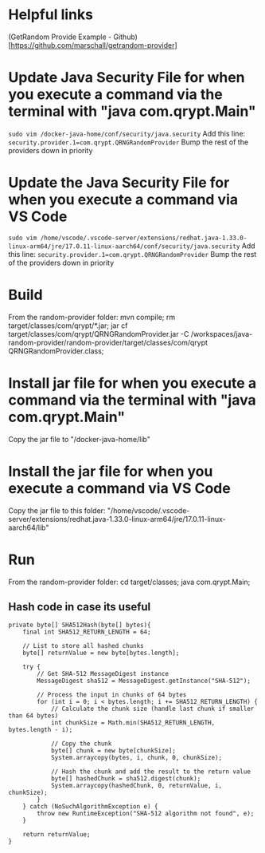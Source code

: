 # Helpful links
(GetRandom Provide Example - Github)[https://github.com/marschall/getrandom-provider]

# Update Java Security File for when you execute a command via the terminal with "java com.qrypt.Main"
`sudo vim /docker-java-home/conf/security/java.security`
Add this line: `security.provider.1=com.qrypt.QRNGRandomProvider`
Bump the rest of the providers down in priority

# Update the Java Security File for when you execute a command via VS Code
`sudo vim /home/vscode/.vscode-server/extensions/redhat.java-1.33.0-linux-arm64/jre/17.0.11-linux-aarch64/conf/security/java.security`
Add this line: `security.provider.1=com.qrypt.QRNGRandomProvider`
Bump the rest of the providers down in priority

# Build
From the random-provider folder:
mvn compile;
rm target/classes/com/qrypt/*.jar;
jar cf target/classes/com/qrypt/QRNGRandomProvider.jar -C /workspaces/java-random-provider/random-provider/target/classes/com/qrypt QRNGRandomProvider.class;

# Install jar file for when you execute a command via the terminal with "java com.qrypt.Main"
Copy the jar file to "/docker-java-home/lib"

# Install the jar file for when you execute a command via VS Code
Copy the jar file to this folder: "/home/vscode/.vscode-server/extensions/redhat.java-1.33.0-linux-arm64/jre/17.0.11-linux-aarch64/lib"



# Run
From the random-provider folder:
cd target/classes;
java com.qrypt.Main;

## Hash code in case its useful
    private byte[] SHA512Hash(byte[] bytes){
        final int SHA512_RETURN_LENGTH = 64;

        // List to store all hashed chunks
        byte[] returnValue = new byte[bytes.length];

        try {
            // Get SHA-512 MessageDigest instance
            MessageDigest sha512 = MessageDigest.getInstance("SHA-512");

            // Process the input in chunks of 64 bytes
            for (int i = 0; i < bytes.length; i += SHA512_RETURN_LENGTH) {
                // Calculate the chunk size (handle last chunk if smaller than 64 bytes)
                int chunkSize = Math.min(SHA512_RETURN_LENGTH, bytes.length - i);
                
                // Copy the chunk
                byte[] chunk = new byte[chunkSize];
                System.arraycopy(bytes, i, chunk, 0, chunkSize);
                
                // Hash the chunk and add the result to the return value
                byte[] hashedChunk = sha512.digest(chunk);
                System.arraycopy(hashedChunk, 0, returnValue, i, chunkSize);
            }
        } catch (NoSuchAlgorithmException e) {
            throw new RuntimeException("SHA-512 algorithm not found", e);
        }

        return returnValue;
    }



